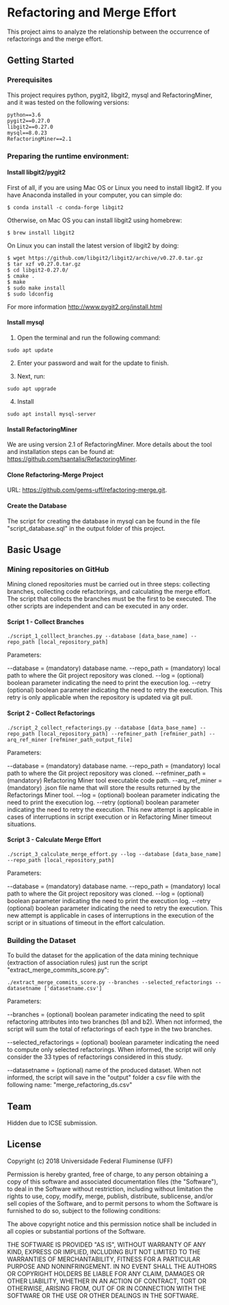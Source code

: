 # Refactoring and Merge Effort

This project aims to analyze the relationship between the occurrence of refactorings and the merge effort.

## Getting Started

### Prerequisites

This project requires python, pygit2, libgit2, mysql and RefactoringMiner, and it was tested on the following versions:

```
python==3.6
pygit2==0.27.0
libgit2==0.27.0
mysql==8.0.23
RefactoringMiner==2.1
```

### Preparing the runtime environment:

#### Install libgit2/pygit2

First of all, if you are using Mac OS or Linux you need to install libgit2. If you have Anaconda installed in your computer, you can simple do:

```
$ conda install -c conda-forge libgit2
```

Otherwise, on Mac OS you can install libgit2 using homebrew:

```
$ brew install libgit2
```

On Linux you can install the latest version of libgit2 by doing:

```
$ wget https://github.com/libgit2/libgit2/archive/v0.27.0.tar.gz
$ tar xzf v0.27.0.tar.gz
$ cd libgit2-0.27.0/
$ cmake .
$ make
$ sudo make install
$ sudo ldconfig
```

For more information http://www.pygit2.org/install.html

#### Install mysql

1. Open the terminal and run the following command:

```
sudo apt update
```

2. Enter your password and wait for the update to finish.

3. Next, run:

```
sudo apt upgrade
```
4. Install

```
sudo apt install mysql-server
```

#### Install RefactoringMiner

We are using version 2.1 of RefactoringMiner. More details about the tool and installation steps can be found at: https://github.com/tsantalis/RefactoringMiner.

#### Clone Refactoring-Merge Project

URL: https://github.com/gems-uff/refactoring-merge.git.


#### Create the Database

The script for creating the database in mysql can be found in the file "script_database.sql" in the output folder of this project.

## Basic Usage

### Mining repositories on GitHub

Mining cloned repositories must be carried out in three steps: collecting branches, collecting code refactorings, and calculating the merge effort. The script that collects the branches must be the first to be executed. The other scripts are independent and can be executed in any order.

#### Script 1 - Collect Branches

```
./script_1_colllect_branches.py --database [data_base_name] --repo_path [local_repository_path]
```

Parameters:

--database = (mandatory) database name.
--repo_path = (mandatory) local path to where the Git project repository was cloned.
--log = (optional) boolean parameter indicating the need to print the execution log.
--retry (optional) boolean parameter indicating the need to retry the execution. This retry is only applicable when the repository is updated via git pull.

#### Script 2 - Collect Refactorings

```
./script_2_collect_refactorings.py --database [data_base_name] --repo_path [local_repository_path] --refminer_path [refminer_path] --arq_ref_miner [refminer_path_output_file] 
```

Parameters:

--database = (mandatory) database name.
--repo_path = (mandatory) local path to where the Git project repository was cloned.
--refminer_path = (mandatory) Refactoring Miner tool executable code path.
--arq_ref_miner = (mandatory) .json file name that will store the results returned by the Refactorings Miner tool.
--log = (optional) boolean parameter indicating the need to print the execution log.
--retry (optional) boolean parameter indicating the need to retry the execution. This new attempt is applicable in cases of interruptions in script execution or in Refactoring Miner timeout situations.

#### Script 3 - Calculate Merge Effort

```
./script_3_calculate_merge_effort.py --log --database [data_base_name] --repo_path [local_repository_path]
```

Parameters:

--database = (mandatory) database name.
--repo_path = (mandatory) local path to where the Git project repository was cloned.
--log = (optional) boolean parameter indicating the need to print the execution log.
--retry (optional) boolean parameter indicating the need to retry the execution. This new attempt is applicable in cases of interruptions in the execution of the script or in situations of timeout in the effort calculation.


### Building the Dataset

To build the dataset for the application of the data mining technique (extraction of association rules) just run the script "extract_merge_commits_score.py":

```
./extract_merge_commits_score.py --branches --selected_refactorings --datasetname ['datasetname.csv']

```

Parameters:

--branches = (optional) boolean parameter indicating the need to split refactoring attributes into two branches (b1 and b2). When not informed, the script will sum the total of refactorings of each type in the two branches.

--selected_refactorings = (optional) boolean parameter indicating the need to compute only selected refactorings. When informed, the script will only consider the 33 types of refactorings considered in this study.

--datasetname = (optional) name of the produced dataset. When not informed, the script will save in the "output" folder a csv file with the following name: "merge_refactoring_ds.csv"

## Team

Hidden due to ICSE submission.
<!-- * André Oliveira (UFF, Brazil)
* Leonardo Murta (UFF, Brazil)
* Alexandre Plastino (UFF, Brazil)
* Vânia Neves (UFF-Brasil)
* Ana Carla Bibiano (PUC-Rio)
* Alessandro Garcia (PUC-Rio) -->

<!-- ## Publications

* [MOURA, T.; MURTA, L. Uma técnica para a quantificação do esforço de merge. . In: VI WORKSHOP ON SOFTWARE VISUALIZATION, EVOLUTION AND MAINTENANCE. 2018](https://github.com/gems-uff/merge-effort/blob/master/docs/VEM_2018.pdf) -->

## License

Copyright (c) 2018 Universidade Federal Fluminense (UFF)

Permission is hereby granted, free of charge, to any person obtaining a copy of this software and associated documentation files (the "Software"), to deal in the Software without restriction, including without limitation the rights to use, copy, modify, merge, publish, distribute, sublicense, and/or sell copies of the Software, and to permit persons to whom the Software is furnished to do so, subject to the following conditions:

The above copyright notice and this permission notice shall be included in all copies or substantial portions of the Software.

THE SOFTWARE IS PROVIDED "AS IS", WITHOUT WARRANTY OF ANY KIND, EXPRESS OR IMPLIED, INCLUDING BUT NOT LIMITED TO THE WARRANTIES OF MERCHANTABILITY, FITNESS FOR A PARTICULAR PURPOSE AND NONINFRINGEMENT. IN NO EVENT SHALL THE AUTHORS OR COPYRIGHT HOLDERS BE LIABLE FOR ANY CLAIM, DAMAGES OR OTHER LIABILITY, WHETHER IN AN ACTION OF CONTRACT, TORT OR OTHERWISE, ARISING FROM, OUT OF OR IN CONNECTION WITH THE SOFTWARE OR THE USE OR OTHER DEALINGS IN THE SOFTWARE.
